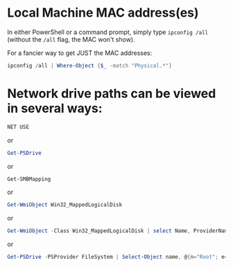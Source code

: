 # Local Machine MAC address(es)

In either PowerShell or a command prompt, simply type `ipconfig /all` (without the `/all` flag, the MAC won't show).

For a fancier way to get JUST the MAC addresses:

```powershell
ipconfig /all | Where-Object {$_ -match "Physical.*"}
```

# Network drive paths can be viewed in several ways:

```powershell
NET USE
```

or

```powershell
Get-PSDrive

```

or

```powershell
Get-SMBMapping

```

or

```powershell
Get-WmiObject Win32_MappedLogicalDisk

```

or

```powershell
Get-WmiObject -Class Win32_MappedLogicalDisk | select Name, ProviderName

```

or

```powershell
Get-PSDrive -PSProvider FileSystem | Select-Object name, @{n="Root"; e={if ($_.DisplayRoot -eq $null) {$_.Root} else {$_.DisplayRoot}}}
```

